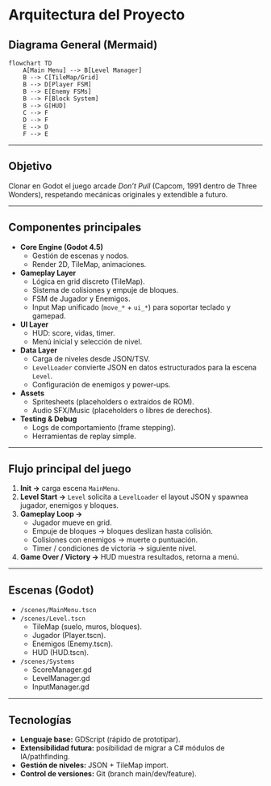 # Arquitectura del Proyecto

## Diagrama General (Mermaid)
```mermaid
flowchart TD
    A[Main Menu] --> B[Level Manager]
    B --> C[TileMap/Grid]
    B --> D[Player FSM]
    B --> E[Enemy FSMs]
    B --> F[Block System]
    B --> G[HUD]
    C --> F
    D --> F
    E --> D
    F --> E
```

---

## Objetivo
Clonar en Godot el juego arcade *Don’t Pull* (Capcom, 1991 dentro de Three Wonders), respetando mecánicas originales y extendible a futuro.

---

## Componentes principales
- **Core Engine (Godot 4.5)**
  - Gestión de escenas y nodos.
  - Render 2D, TileMap, animaciones.
- **Gameplay Layer**
  - Lógica en grid discreto (TileMap).
  - Sistema de colisiones y empuje de bloques.
  - FSM de Jugador y Enemigos.
  - Input Map unificado (`move_*` + `ui_*`) para soportar teclado y gamepad.
- **UI Layer**
  - HUD: score, vidas, timer.
  - Menú inicial y selección de nivel.
- **Data Layer**
  - Carga de niveles desde JSON/TSV.
  - `LevelLoader` convierte JSON en datos estructurados para la escena `Level`.
  - Configuración de enemigos y power-ups.
- **Assets**
  - Spritesheets (placeholders o extraídos de ROM).
  - Audio SFX/Music (placeholders o libres de derechos).
- **Testing & Debug**
  - Logs de comportamiento (frame stepping).
  - Herramientas de replay simple.

---

## Flujo principal del juego
1. **Init →** carga escena `MainMenu`.
2. **Level Start →** `Level` solicita a `LevelLoader` el layout JSON y spawnea jugador, enemigos y bloques.
3. **Gameplay Loop →**
   - Jugador mueve en grid.
   - Empuje de bloques → bloques deslizan hasta colisión.
   - Colisiones con enemigos → muerte o puntuación.
   - Timer / condiciones de victoria → siguiente nivel.
4. **Game Over / Victory →** HUD muestra resultados, retorna a menú.

---

## Escenas (Godot)
- `/scenes/MainMenu.tscn`
- `/scenes/Level.tscn`
  - TileMap (suelo, muros, bloques).
  - Jugador (Player.tscn).
  - Enemigos (Enemy.tscn).
  - HUD (HUD.tscn).
- `/scenes/Systems`
  - ScoreManager.gd
  - LevelManager.gd
  - InputManager.gd

---

## Tecnologías
- **Lenguaje base:** GDScript (rápido de prototipar).
- **Extensibilidad futura:** posibilidad de migrar a C# módulos de IA/pathfinding.
- **Gestión de niveles:** JSON + TileMap import.
- **Control de versiones:** Git (branch main/dev/feature).
